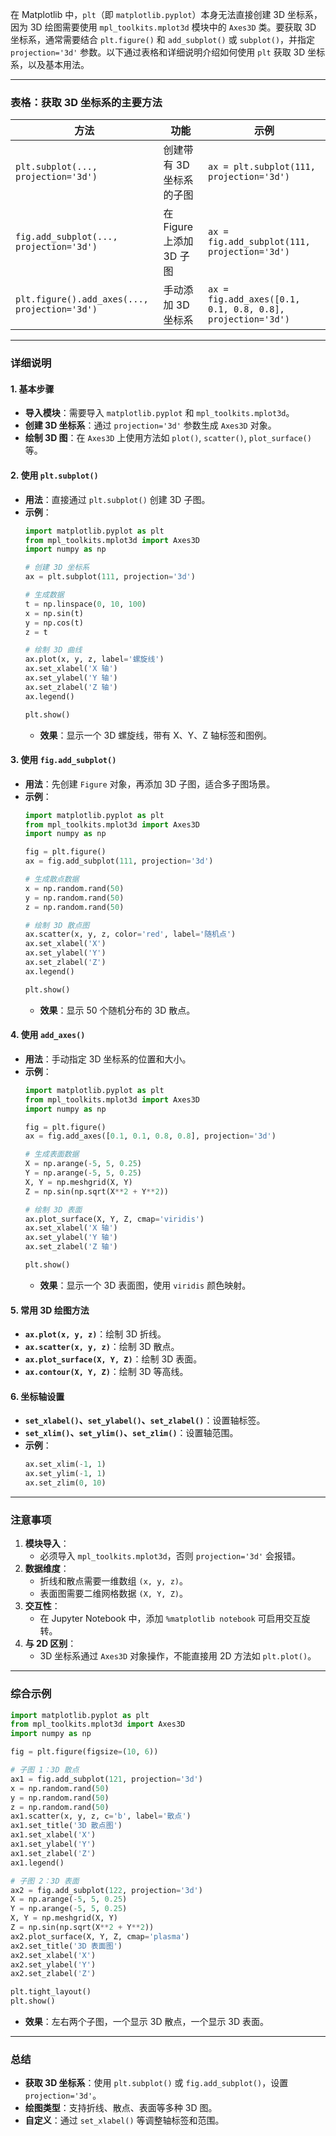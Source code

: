 在 Matplotlib 中，`plt`（即 `matplotlib.pyplot`）本身无法直接创建 3D 坐标系，因为 3D 绘图需要使用 `mpl_toolkits.mplot3d` 模块中的 `Axes3D` 类。要获取 3D 坐标系，通常需要结合 `plt.figure()` 和 `add_subplot()` 或 `subplot()`，并指定 `projection='3d'` 参数。以下通过表格和详细说明介绍如何使用 `plt` 获取 3D 坐标系，以及基本用法。

---

### 表格：获取 3D 坐标系的主要方法
| **方法**                  | **功能**                                  | **示例**                                      |
|---------------------------|-------------------------------------------|-----------------------------------------------|
| `plt.subplot(..., projection='3d')` | 创建带有 3D 坐标系的子图                  | `ax = plt.subplot(111, projection='3d')`     |
| `fig.add_subplot(..., projection='3d')` | 在 Figure 上添加 3D 子图                  | `ax = fig.add_subplot(111, projection='3d')` |
| `plt.figure().add_axes(..., projection='3d')` | 手动添加 3D 坐标系                        | `ax = fig.add_axes([0.1, 0.1, 0.8, 0.8], projection='3d')` |

---

### 详细说明

#### 1. **基本步骤**
- **导入模块**：需要导入 `matplotlib.pyplot` 和 `mpl_toolkits.mplot3d`。
- **创建 3D 坐标系**：通过 `projection='3d'` 参数生成 `Axes3D` 对象。
- **绘制 3D 图**：在 `Axes3D` 上使用方法如 `plot()`, `scatter()`, `plot_surface()` 等。

#### 2. **使用 `plt.subplot()`**
- **用法**：直接通过 `plt.subplot()` 创建 3D 子图。
- **示例**：
  ```python
  import matplotlib.pyplot as plt
  from mpl_toolkits.mplot3d import Axes3D
  import numpy as np

  # 创建 3D 坐标系
  ax = plt.subplot(111, projection='3d')

  # 生成数据
  t = np.linspace(0, 10, 100)
  x = np.sin(t)
  y = np.cos(t)
  z = t

  # 绘制 3D 曲线
  ax.plot(x, y, z, label='螺旋线')
  ax.set_xlabel('X 轴')
  ax.set_ylabel('Y 轴')
  ax.set_zlabel('Z 轴')
  ax.legend()

  plt.show()
  ```
  - **效果**：显示一个 3D 螺旋线，带有 X、Y、Z 轴标签和图例。

#### 3. **使用 `fig.add_subplot()`**
- **用法**：先创建 `Figure` 对象，再添加 3D 子图，适合多子图场景。
- **示例**：
  ```python
  import matplotlib.pyplot as plt
  from mpl_toolkits.mplot3d import Axes3D
  import numpy as np

  fig = plt.figure()
  ax = fig.add_subplot(111, projection='3d')

  # 生成散点数据
  x = np.random.rand(50)
  y = np.random.rand(50)
  z = np.random.rand(50)

  # 绘制 3D 散点图
  ax.scatter(x, y, z, color='red', label='随机点')
  ax.set_xlabel('X')
  ax.set_ylabel('Y')
  ax.set_zlabel('Z')
  ax.legend()

  plt.show()
  ```
  - **效果**：显示 50 个随机分布的 3D 散点。

#### 4. **使用 `add_axes()`**
- **用法**：手动指定 3D 坐标系的位置和大小。
- **示例**：
  ```python
  import matplotlib.pyplot as plt
  from mpl_toolkits.mplot3d import Axes3D
  import numpy as np

  fig = plt.figure()
  ax = fig.add_axes([0.1, 0.1, 0.8, 0.8], projection='3d')

  # 生成表面数据
  X = np.arange(-5, 5, 0.25)
  Y = np.arange(-5, 5, 0.25)
  X, Y = np.meshgrid(X, Y)
  Z = np.sin(np.sqrt(X**2 + Y**2))

  # 绘制 3D 表面
  ax.plot_surface(X, Y, Z, cmap='viridis')
  ax.set_xlabel('X 轴')
  ax.set_ylabel('Y 轴')
  ax.set_zlabel('Z 轴')

  plt.show()
  ```
  - **效果**：显示一个 3D 表面图，使用 `viridis` 颜色映射。

#### 5. **常用 3D 绘图方法**
- **`ax.plot(x, y, z)`**：绘制 3D 折线。
- **`ax.scatter(x, y, z)`**：绘制 3D 散点。
- **`ax.plot_surface(X, Y, Z)`**：绘制 3D 表面。
- **`ax.contour(X, Y, Z)`**：绘制 3D 等高线。

#### 6. **坐标轴设置**
- **`set_xlabel()`、`set_ylabel()`、`set_zlabel()`**：设置轴标签。
- **`set_xlim()`、`set_ylim()`、`set_zlim()`**：设置轴范围。
- **示例**：
  ```python
  ax.set_xlim(-1, 1)
  ax.set_ylim(-1, 1)
  ax.set_zlim(0, 10)
  ```

---

### 注意事项
1. **模块导入**：
   - 必须导入 `mpl_toolkits.mplot3d`，否则 `projection='3d'` 会报错。
2. **数据维度**：
   - 折线和散点需要一维数组 `(x, y, z)`。
   - 表面图需要二维网格数据 `(X, Y, Z)`。
3. **交互性**：
   - 在 Jupyter Notebook 中，添加 `%matplotlib notebook` 可启用交互旋转。
4. **与 2D 区别**：
   - 3D 坐标系通过 `Axes3D` 对象操作，不能直接用 2D 方法如 `plt.plot()`。

---

### 综合示例
```python
import matplotlib.pyplot as plt
from mpl_toolkits.mplot3d import Axes3D
import numpy as np

fig = plt.figure(figsize=(10, 6))

# 子图 1：3D 散点
ax1 = fig.add_subplot(121, projection='3d')
x = np.random.rand(50)
y = np.random.rand(50)
z = np.random.rand(50)
ax1.scatter(x, y, z, c='b', label='散点')
ax1.set_title('3D 散点图')
ax1.set_xlabel('X')
ax1.set_ylabel('Y')
ax1.set_zlabel('Z')
ax1.legend()

# 子图 2：3D 表面
ax2 = fig.add_subplot(122, projection='3d')
X = np.arange(-5, 5, 0.25)
Y = np.arange(-5, 5, 0.25)
X, Y = np.meshgrid(X, Y)
Z = np.sin(np.sqrt(X**2 + Y**2))
ax2.plot_surface(X, Y, Z, cmap='plasma')
ax2.set_title('3D 表面图')
ax2.set_xlabel('X')
ax2.set_ylabel('Y')
ax2.set_zlabel('Z')

plt.tight_layout()
plt.show()
```
- **效果**：左右两个子图，一个显示 3D 散点，一个显示 3D 表面。

---

### 总结
- **获取 3D 坐标系**：使用 `plt.subplot()` 或 `fig.add_subplot()`，设置 `projection='3d'`。
- **绘图类型**：支持折线、散点、表面等多种 3D 图。
- **自定义**：通过 `set_xlabel()` 等调整轴标签和范围。
